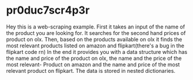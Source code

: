 # pr0duc7scr4p3r
Hey this is a web-scraping example.
First it takes an input of the name of the product you are looking for.
It searches for the second hand prices of product on olx.
Then, based on the products available on olx it finds the most relevant products listed on amazon and flipkart(there's a bug in the flipkart  code rn)
In the end it provides you with a data structure which has the name and price of the product on olx, the name and the price of the most relevant-
Product on amazon and the name and price of the most relevant product on flipkart.
The data is stored in nested dictionaries.
